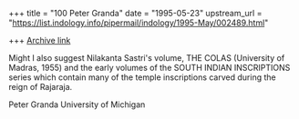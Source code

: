+++
title = "100 Peter Granda"
date = "1995-05-23"
upstream_url = "https://list.indology.info/pipermail/indology/1995-May/002489.html"

+++
[Archive link](https://list.indology.info/pipermail/indology/1995-May/002489.html)

Might I also suggest Nilakanta Sastri's volume, THE COLAS (University
of
Madras, 1955) and the early volumes of the SOUTH INDIAN INSCRIPTIONS
series
which contain many of the temple inscriptions carved during the reign
of
Rajaraja.

Peter Granda
University of Michigan





